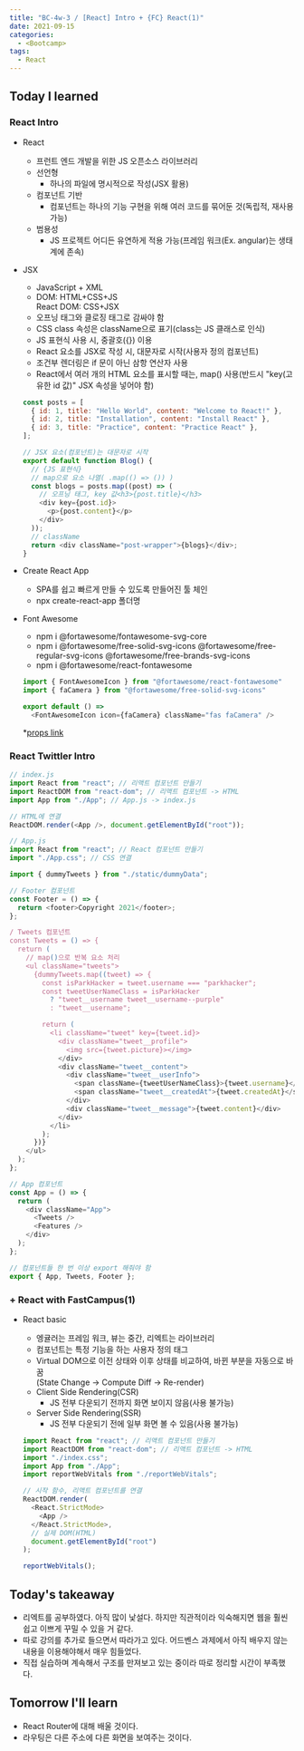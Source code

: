 ```yaml
---
title: "BC-4w-3 / [React] Intro + {FC} React(1)"
date: 2021-09-15
categories:
  - <Bootcamp>
tags:
  - React
---
```


## Today I learned

### React Intro

- React

  - 프런트 엔드 개발을 위한 JS 오픈소스 라이브러리
  - 선언형
    - 하나의 파일에 명시적으로 작성(JSX 활용)
  - 컴포넌트 기반
    - 컴포넌트는 하나의 기능 구현을 위해 여러 코드를 묶어둔 것(독립적, 재사용 가능)
  - 범용성
    - JS 프로젝트 어디든 유연하게 적용 가능(프레임 워크(Ex. angular)는 생태계에 존속)

- JSX

  - JavaScript + XML
  - DOM: HTML+CSS+JS  
    React DOM: CSS+JSX
  - 오프닝 태그와 클로징 태그로 감싸야 함
  - CSS class 속성은 className으로 표기(class는 JS 클래스로 인식)
  - JS 표현식 사용 시, 중괄호({}) 이용
  - React 요소를 JSX로 작성 시, 대문자로 시작(사용자 정의 컴포넌트)
  - 조건부 렌더링은 if 문이 아닌 삼항 연산자 사용
  - React에서 여러 개의 HTML 요소를 표시할 때는, map() 사용(반드시 "key(고유한 id 값)" JSX 속성을 넣어야 함)

  ```js
  const posts = [
    { id: 1, title: "Hello World", content: "Welcome to React!" },
    { id: 2, title: "Installation", content: "Install React" },
    { id: 3, title: "Practice", content: "Practice React" },
  ];

  // JSX 요소(컴포넌트)는 대문자로 시작
  export default function Blog() {
    // {JS 표현식}
    // map으로 요소 나열( .map(() => ()) )
    const blogs = posts.map((post) => (
      // 오프닝 태그, key 값<h3>{post.title}</h3>
      <div key={post.id}>
        <p>{post.content}</p>
      </div>
    ));
    // className
    return <div className="post-wrapper">{blogs}</div>;
  }
  ```

- Create React App

  - SPA를 쉽고 빠르게 만들 수 있도록 만들어진 툴 체인
  - npx create-react-app 폴더명

- Font Awesome

  - npm i @fortawesome/fontawesome-svg-core
  - npm i @fortawesome/free-solid-svg-icons @fortawesome/free-regular-svg-icons @fortawesome/free-brands-svg-icons
  - npm i @fortawesome/react-fontawesome

  ```js
  import { FontAwesomeIcon } from "@fortawesome/react-fontawesome"
  import { faCamera } from "@fortawesome/free-solid-svg-icons"

  export default () =>
    <FontAwesomeIcon icon={faCamera} className="fas faCamera" />​
  ```

  \*[props link](https://codesandbox.io/s/react-font-awesome-b6vxt?from-embed=&file=/src/components/AnimatingIcons.js)

### React Twittler Intro

```js
// index.js
import React from "react"; // 리액트 컴포넌트 만들기
import ReactDOM from "react-dom"; // 리액트 컴포넌트 -> HTML
import App from "./App"; // App.js -> index.js

// HTML에 연결
ReactDOM.render(<App />, document.getElementById("root"));
```

```js
// App.js
import React from "react"; // React 컴포넌트 만들기
import "./App.css"; // CSS 연결

import { dummyTweets } from "./static/dummyData";

// Footer 컴포넌트
const Footer = () => {
  return <footer>Copyright 2021</footer>;
};

/ Tweets 컴포넌트
const Tweets = () => {
  return (
    // map()으로 반복 요소 처리
    <ul className="tweets">
      {dummyTweets.map((tweet) => {
        const isParkHacker = tweet.username === "parkhacker";
        const tweetUserNameClass = isParkHacker
          ? "tweet__username tweet__username--purple"
          : "tweet__username";

        return (
          <li className="tweet" key={tweet.id}>
            <div className="tweet__profile">
              <img src={tweet.picture}></img>
            </div>
            <div className="tweet__content">
              <div className="tweet__userInfo">
                <span className={tweetUserNameClass}>{tweet.username}</span>
                <span className="tweet__createdAt">{tweet.createdAt}</span>
              </div>
              <div className="tweet__message">{tweet.content}</div>
            </div>
          </li>
        );
      })}
    </ul>
  );
};

// App 컴포넌트
const App = () => {
  return (
    <div className="App">
      <Tweets />
      <Features />
    </div>
  );
};

// 컴포넌트들 한 번 이상 export 해줘야 함
export { App, Tweets, Footer };
```

### + React with FastCampus(1)

- React basic

  - 엥귤러는 프레임 워크, 뷰는 중간, 리엑트는 라이브러리
  - 컴포넌트는 특정 기능을 하는 사용자 정의 태그
  - Virtual DOM으로 이전 상태와 이후 상태를 비교하여, 바뀐 부분을 자동으로 바꿈  
    (State Change -> Compute Diff -> Re-render)
  - Client Side Rendering(CSR)
    - JS 전부 다운되기 전까지 화면 보이지 않음(사용 불가능)
  - Server Side Rendering(SSR)
    - JS 전부 다운되기 전에 일부 화면 볼 수 있음(사용 불가능)

  ```js
  import React from "react"; // 리액트 컴포넌트 만들기
  import ReactDOM from "react-dom"; // 리액트 컴포넌트 -> HTML
  import "./index.css";
  import App from "./App";
  import reportWebVitals from "./reportWebVitals";

  // 시작 함수, 리액트 컴포넌트를 연결
  ReactDOM.render(
    <React.StrictMode>
      <App />
    </React.StrictMode>,
    // 실제 DOM(HTML)
    document.getElementById("root")
  );

  reportWebVitals();
  ```

## Today's takeaway

- 리엑트를 공부하였다. 아직 많이 낯설다. 하지만 직관적이라 익숙해지면 웹을 훨씬 쉽고 이쁘게 꾸밀 수 있을 거 같다.
- 따로 강의를 추가로 들으면서 따라가고 있다. 어드벤스 과제에서 아직 배우지 않는 내용을 이용해야해서 매우 힘들었다.
- 직접 실습하며 계속해서 구조를 만져보고 있는 중이라 따로 정리할 시간이 부족했다.

## Tomorrow I'll learn

- React Router에 대해 배울 것이다.
- 라우팅은 다른 주소에 다른 화면을 보여주는 것이다.
